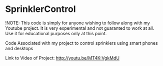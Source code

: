 # SprinklerControl
!NOTE: This code is simply for anyone wishing to follow along with my Youtube project. It is very experimental and not guaranted to work at all. Use it for educational purposes only at this point.

Code Associated with my project to control sprinklers using smart phones and desktops

Link to Video of Project:
http://youtu.be/MT4K-VgkMdU
